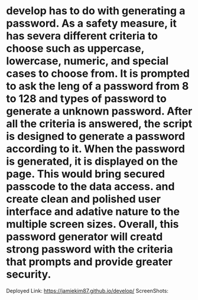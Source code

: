 # develop has to do with generating a password. As a safety measure, it has severa different criteria to choose such as uppercase, lowercase, numeric, and special cases to choose from. It is prompted to ask the leng of a password from 8 to 128 and types of password to generate a unknown password. After all the criteria is answered, the script is designed to generate a password according to it. When the password is generated, it is displayed on the page. This would bring secured passcode to the data access. and create clean and polished user interface and adative nature to the multiple screen sizes. Overall, this password generator will creatd strong password with the criteria that prompts and provide greater security. 

Deployed Link: https://jamiekim87.github.io/develop/
ScreenShots: 

